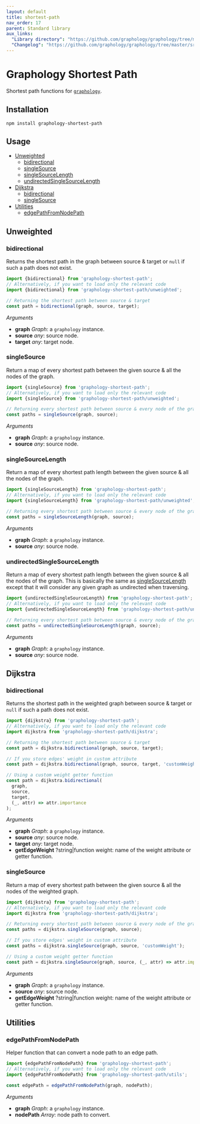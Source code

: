 ```yaml
---
layout: default
title: shortest-path
nav_order: 17
parent: Standard library
aux_links:
  "Library directory": "https://github.com/graphology/graphology/tree/master/src/shortest-path"
  "Changelog": "https://github.com/graphology/graphology/tree/master/src/shortest-path/CHANGELOG.md"
---
```


# Graphology Shortest Path

Shortest path functions for [`graphology`](..).

## Installation

```
npm install graphology-shortest-path
```

## Usage

- [Unweighted](#unweighted)
  - [bidirectional](#bidirectional)
  - [singleSource](#singlesource)
  - [singleSourceLength](#singlesourcelength)
  - [undirectedSingleSourceLength](#undirectedsinglesourcelength)
- [Dijkstra](#dijkstra)
  - [bidirectional](#dijkstra-bidirectional)
  - [singleSource](#dijkstra-singlesource)
- [Utilities](#utilities)
  - [edgePathFromNodePath](#edgepathfromnodepath)

## Unweighted

### bidirectional

Returns the shortest path in the graph between source & target or `null` if such a path does not exist.

```js
import {bidirectional} from 'graphology-shortest-path';
// Alternatively, if you want to load only the relevant code
import {bidirectional} from 'graphology-shortest-path/unweighted';

// Returning the shortest path between source & target
const path = bidirectional(graph, source, target);
```

_Arguments_

- **graph** _Graph_: a `graphology` instance.
- **source** _any_: source node.
- **target** _any_: target node.

### singleSource

Return a map of every shortest path between the given source & all the nodes of the graph.

```js
import {singleSource} from 'graphology-shortest-path';
// Alternatively, if you want to load only the relevant code
import {singleSource} from 'graphology-shortest-path/unweighted';

// Returning every shortest path between source & every node of the graph
const paths = singleSource(graph, source);
```

_Arguments_

- **graph** _Graph_: a `graphology` instance.
- **source** _any_: source node.

### singleSourceLength

Return a map of every shortest path length between the given source & all the nodes of the graph.

```js
import {singleSourceLength} from 'graphology-shortest-path';
// Alternatively, if you want to load only the relevant code
import {singleSourceLength} from 'graphology-shortest-path/unweighted';

// Returning every shortest path between source & every node of the graph
const paths = singleSourceLength(graph, source);
```

_Arguments_

- **graph** _Graph_: a `graphology` instance.
- **source** _any_: source node.

### undirectedSingleSourceLength

Return a map of every shortest path length between the given source & all the nodes of the graph. This is basically the same as [singleSourceLength](#singlesourcelength) except that it will consider any given graph as undirected when traversing.

```js
import {undirectedSingleSourceLength} from 'graphology-shortest-path';
// Alternatively, if you want to load only the relevant code
import {undirectedSingleSourceLength} from 'graphology-shortest-path/unweighted';

// Returning every shortest path between source & every node of the graph
const paths = undirectedSingleSourceLength(graph, source);
```

_Arguments_

- **graph** _Graph_: a `graphology` instance.
- **source** _any_: source node.

## Dijkstra

<h3 id="dijkstra-bidirectional">bidirectional</h3>

Returns the shortest path in the weighted graph between source & target or `null` if such a path does not exist.

```js
import {dijkstra} from 'graphology-shortest-path';
// Alternatively, if you want to load only the relevant code
import dijkstra from 'graphology-shortest-path/dijkstra';

// Returning the shortest path between source & target
const path = dijkstra.bidirectional(graph, source, target);

// If you store edges' weight in custom attribute
const path = dijkstra.bidirectional(graph, source, target, 'customWeight');

// Using a custom weight getter function
const path = dijkstra.bidirectional(
  graph,
  source,
  target,
  (_, attr) => attr.importance
);
```

_Arguments_

- **graph** _Graph_: a `graphology` instance.
- **source** _any_: source node.
- **target** _any_: target node.
- **getEdgeWeight** <span class="code">?string\|function</span> <span class="default">weight</span>: name of the weight attribute or getter function.

<h3 id="dijkstra-singlesource">singleSource</h3>

Return a map of every shortest path between the given source & all the nodes of the weighted graph.

```js
import {dijkstra} from 'graphology-shortest-path';
// Alternatively, if you want to load only the relevant code
import dijkstra from 'graphology-shortest-path/dijkstra';

// Returning every shortest path between source & every node of the graph
const paths = dijkstra.singleSource(graph, source);

// If you store edges' weight in custom attribute
const paths = dijkstra.singleSource(graph, source, 'customWeight');

// Using a custom weight getter function
const path = dijkstra.singleSource(graph, source, (_, attr) => attr.importance);
```

_Arguments_

- **graph** _Graph_: a `graphology` instance.
- **source** _any_: source node.
- **getEdgeWeight** <span class="code">?string\|function</span> <span class="default">weight</span>: name of the weight attribute or getter function.

## Utilities

### edgePathFromNodePath

Helper function that can convert a node path to an edge path.

```js
import {edgePathFromNodePath} from 'graphology-shortest-path';
// Alternatively, if you want to load only the relevant code
import {edgePathFromNodePath} from 'graphology-shortest-path/utils';

const edgePath = edgePathFromNodePath(graph, nodePath);
```

_Arguments_

- **graph** _Graph_: a `graphology` instance.
- **nodePath** _Array_: node path to convert.

